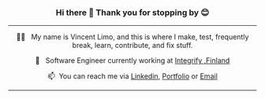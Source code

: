 <h3 style="border-bottom: none !important" align="center">Hi there 👋 Thank you for stopping by 😊 </h3>

---

<div align="center">

👨‍💻&nbsp;&nbsp; My name is Vincent Limo, and this is where I make, test, frequently break, learn, contribute, and fix stuff.

💼&nbsp;&nbsp; Software Engineer currently working at [Integrify ,Finland](https://www.integrify.io/)

<!-- 👀&nbsp;&nbsp;Available for Freelance and Fulltime projects opportunities. -->

📫&nbsp;&nbsp;You can reach me via [Linkedin](https://www.linkedin.com/in/vincentlimo), [Portfolio](https://bit.ly/3ttcjZm) or [Email](mailto:limovincenti@gmail.com)
</div>

---
